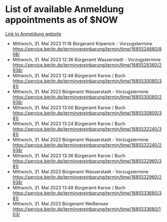 # List of available Anmeldung appointments as of $NOW
[Link to Anmeldung website](https://service.berlin.de/terminvereinbarung/termin/tag.php?termin=1&anliegen[]=120686&dienstleisterlist=122210,122217,327316,122219,327312,122227,327314,122231,327346,122243,327348,122254,122252,329742,122260,329745,122262,329748,122271,327278,122273,327274,122277,327276,330436,122280,327294,122282,327290,122284,327292,122291,327270,122285,327266,122286,327264,122296,327268,150230,329760,122297,327286,122294,327284,122312,329763,122314,329775,122304,327330,122311,327334,122309,327332,317869,122281,327352,122279,329772,122283,122276,327324,122274,327326,122267,329766,122246,327318,122251,327320,122257,327322,122208,327298,122226,327300&herkunft=http%3A%2F%2Fservice.berlin.de%2Fdienstleistung%2F120686%2F)
- Mittwoch, 31. Mai 2023 11:18 Bürgeramt Köpenick - Vorzugstermine https://service.berlin.de/terminvereinbarung/termin/time/1685524680/898/
- Mittwoch, 31. Mai 2023 12:36 Bürgeramt Wasserstadt - Vorzugstermine https://service.berlin.de/terminvereinbarung/termin/time/1685529360/2938/
- Mittwoch, 31. Mai 2023 12:48 Bürgeramt Karow / Buch https://service.berlin.de/terminvereinbarung/termin/time/1685530080/381/
- Mittwoch, 31. Mai 2023  Bürgeramt Wasserstadt - Vorzugstermine https://service.berlin.de/terminvereinbarung/termin/time/1685530080/2938/
- Mittwoch, 31. Mai 2023 13:00 Bürgeramt Karow / Buch https://service.berlin.de/terminvereinbarung/termin/time/1685530800/381/
- Mittwoch, 31. Mai 2023 13:24 Bürgeramt Karow / Buch https://service.berlin.de/terminvereinbarung/termin/time/1685532240/381/
- Mittwoch, 31. Mai 2023  Bürgeramt Wasserstadt - Vorzugstermine https://service.berlin.de/terminvereinbarung/termin/time/1685532240/2938/
- Mittwoch, 31. Mai 2023 13:36 Bürgeramt Karow / Buch https://service.berlin.de/terminvereinbarung/termin/time/1685532960/381/
- Mittwoch, 31. Mai 2023  Bürgeramt Wasserstadt - Vorzugstermine https://service.berlin.de/terminvereinbarung/termin/time/1685532960/2938/
- Mittwoch, 31. Mai 2023 13:48 Bürgeramt Karow / Buch https://service.berlin.de/terminvereinbarung/termin/time/1685533680/381/
- Mittwoch, 31. Mai 2023  Bürgeramt Weißensee https://service.berlin.de/terminvereinbarung/termin/time/1685533680/103/
